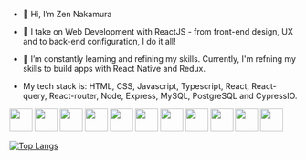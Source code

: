 - 👋 Hi, I’m Zen Nakamura  
- 👀 I take on Web Development with ReactJS - from front-end design, UX and to back-end configuration, I do it all!
- 🌱 I’m constantly learning and refining my skills. Currently, I'm refning my skills to build apps with React Native and Redux.

- My tech stack is: HTML, CSS, Javascript, Typescript, React, React-query, React-router, Node, Express, MySQL, PostgreSQL and CypressIO.

<img src="https://cdn.jsdelivr.net/gh/devicons/devicon/icons/html5/html5-original-wordmark.svg" height="40" width="40"/> <img src="https://cdn.jsdelivr.net/gh/devicons/devicon/icons/css3/css3-original.svg" height="40" width="40" /> <img src="https://cdn.jsdelivr.net/gh/devicons/devicon/icons/bootstrap/bootstrap-original-wordmark.svg" height="40" width="40"/> <img src="https://cdn.jsdelivr.net/gh/devicons/devicon/icons/javascript/javascript-original.svg" height="40" width="40"/> <img src="https://cdn.jsdelivr.net/gh/devicons/devicon@latest/icons/typescript/typescript-original.svg" height="40" width="40"/> <img src="https://cdn.jsdelivr.net/gh/devicons/devicon@latest/icons/react/react-original.svg" height="40" width="40"/> <img src="https://cdn.jsdelivr.net/gh/devicons/devicon@latest/icons/reactrouter/reactrouter-original.svg" height="40" width="40"/> <img src="https://cdn.jsdelivr.net/gh/devicons/devicon@latest/icons/nodejs/nodejs-plain-wordmark.svg" height="40" width="40" /> <img src="https://cdn.jsdelivr.net/gh/devicons/devicon/icons/mysql/mysql-original.svg" height="40" width="40"/> <img src="https://cdn.jsdelivr.net/gh/devicons/devicon/icons/postgresql/postgresql-original-wordmark.svg" height="40" width="40"/> <img src="https://cdn.jsdelivr.net/gh/devicons/devicon@latest/icons/cypressio/cypressio-plain.svg" height="40" width="40"/>

          
[![Top Langs](https://github-readme-stats.vercel.app/api/top-langs/?username=spookyWalrus&layout=compact&theme=radical)](https://github.com/spookyWalrus/github-readme-stats)
